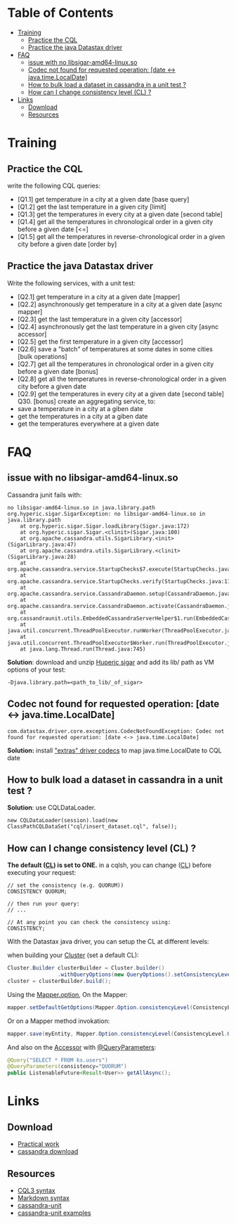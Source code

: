 Table of Contents
=================

   * [Training](#training)
      * [Practice the CQL](#practice-the-cql)
      * [Practice the java Datastax driver](#practice-the-java-datastax-driver)
   * [FAQ](#faq)
      * [issue with no libsigar-amd64-linux.so](#issue-with-no-libsigar-amd64-linuxso)
      * [Codec not found for requested operation: [date &lt;-&gt; java.time.LocalDate]](#codec-not-found-for-requested-operation-date---javatimelocaldate)
      * [How to bulk load a dataset in cassandra in a unit test ?](#how-to-bulk-load-a-dataset-in-cassandra-in-a-unit-test-)
      * [How can I change consistency level (CL) ?](#how-can-i-change-consistency-level-cl-)
   * [Links](#links)
      * [Download](#download)
      * [Resources](#resources)

Training
========
Practice the CQL
----------------
write the following CQL queries:
* [Q1.1] get temperature in a city at a given date [base query]
* [Q1.2] get the last temperature in a given city [limit]
* [Q1.3] get the temperatures in every city at a given date [second table]
* [Q1.4] get all the temperatures in chronological order in a given city before a given date [<=]
* [Q1.5] get all the temperatures in reverse-chronological order in a given city before a given date [order by]


Practice the java Datastax driver
---------------------------------
Write the following services, with a unit test:
* [Q2.1] get temperature in a city at a given date [mapper]
* [Q2.2] asynchronously get temperature in a city at a given date [async mapper]
* [Q2.3] get the last temperature in a given city [accessor]
* [Q2.4] asynchronously get the last temperature in a given city [async accessor]
* [Q2.5] get the first temperature in a given city [accessor]
* [Q2.6] save a "batch" of temperatures at some dates in some cities [bulk operations]
* [Q2.7] get all the temperatures in chronological order in a given city before a given date [bonus]
* [Q2.8] get all the temperatures in reverse-chronological order in a given city before a given date  
* [Q2.9] get the temperatures in every city at a given date [second table]
Q30. [bonus] create an aggregating service, to:
 * save a temperature in a city at a giben date
 * get the temperatures in a city at a giben date
 * get the temperatures everywhere at a given date



FAQ
===

issue with no libsigar-amd64-linux.so
-------------------------------------
Cassandra junit fails with:
```
no libsigar-amd64-linux.so in java.library.path
org.hyperic.sigar.SigarException: no libsigar-amd64-linux.so in java.library.path
	at org.hyperic.sigar.Sigar.loadLibrary(Sigar.java:172)
	at org.hyperic.sigar.Sigar.<clinit>(Sigar.java:100)
	at org.apache.cassandra.utils.SigarLibrary.<init>(SigarLibrary.java:47)
	at org.apache.cassandra.utils.SigarLibrary.<clinit>(SigarLibrary.java:28)
	at org.apache.cassandra.service.StartupChecks$7.execute(StartupChecks.java:216)
	at org.apache.cassandra.service.StartupChecks.verify(StartupChecks.java:112)
	at org.apache.cassandra.service.CassandraDaemon.setup(CassandraDaemon.java:196)
	at org.apache.cassandra.service.CassandraDaemon.activate(CassandraDaemon.java:601)
	at org.cassandraunit.utils.EmbeddedCassandraServerHelper$1.run(EmbeddedCassandraServerHelper.java:129)
	at java.util.concurrent.ThreadPoolExecutor.runWorker(ThreadPoolExecutor.java:1142)
	at java.util.concurrent.ThreadPoolExecutor$Worker.run(ThreadPoolExecutor.java:617)
	at java.lang.Thread.run(Thread.java:745)
```

**Solution**: download and unzip [Huperic sigar](https://sourceforge.net/projects/sigar/files/sigar/1.6/hyperic-sigar-1.6.4.zip/download) and add its lib/ path as VM options of your test:
```
-Djava.library.path=<path_to_lib/_of_sigar>
```

Codec not found for requested operation: [date <-> java.time.LocalDate]
-----------------------------------------------------------------------
```
com.datastax.driver.core.exceptions.CodecNotFoundException: Codec not found for requested operation: [date <-> java.time.LocalDate]
```

**Solution:** install ["extras" driver codecs](http://docs.datastax.com/en/developer/java-driver/3.1/manual/custom_codecs/extras/) to map java.time.LocalDate to CQL date

How to bulk load a dataset in cassandra in a unit test ?
--------------------------------------------------------
**Solution**: use CQLDataLoader.
```
new CQLDataLoader(session).load(new ClassPathCQLDataSet("cql/insert_dataset.cql", false));
```

How can I change consistency level (CL) ?
-----------------------------------------
__The default ([CL](https://docs.datastax.com/en/cassandra/3.0/cassandra/dml/dmlConfigConsistency.html#dmlConfigConsistency__dml-config-write-consistency)) is set to ONE.__
in a cqlsh, you can change ([CL](https://docs.datastax.com/en/cassandra/3.0/cassandra/dml/dmlConfigConsistency.html#dmlConfigConsistency)) before executing your request:
```
// set the consistency (e.g. QUORUM))
CONSISTENCY QUORUM;

// then run your query:
// ...

// At any point you can check the consistency using:
CONSISTENCY;
```

With the Datastax java driver, you can setup the CL at different levels:

when building your [Cluster](http://docs.datastax.com/en/drivers/java/2.0/com/datastax/driver/core/Cluster.html) (set a default CL):
```java
Cluster.Builder clusterBuilder = Cluster.builder()
                .withQueryOptions(new QueryOptions().setConsistencyLevel(ConsistencyLevel.QUORUM));
cluster = clusterBuilder.build();
```
Using the [Mapper.option](http://docs.datastax.com/en/developer/java-driver/2.1/manual/object_mapper/using/#mapper-options), On the Mapper: 
```java
mapper.setDefaultGetOptions(Mapper.Option.consistencyLevel(ConsistencyLevel.QUORUM);
```
Or on a Mapper method invokation:
```java
mapper.save(myEntity, Mapper.Option.consistencyLevel(ConsistencyLevel.QUORUM);
```
And also on the [Accessor](http://docs.datastax.com/en/drivers/java/2.1/com/datastax/driver/mapping/annotations/Accessor.html) with [@QueryParameters](http://docs.datastax.com/en/developer/java-driver/2.1/manual/object_mapper/using/#customizing-the-statement):
```java
@Query("SELECT * FROM ks.users")
@QueryParameters(consistency="QUORUM")
public ListenableFuture<Result<User>> getAllAsync();
```

Links
=====

Download
--------
* [Practical work](http://gitlab.soat.fr/bruno.doolaeghe/cassandra-course1)
* [cassandra download](http://www.apache.org/dyn/closer.lua/cassandra/3.0.14/apache-cassandra-3.0.14-bin.tar.gz)

Resources
---------
* [CQL3 syntax](https://github.com/apache/cassandra/blob/cassandra-2.0/doc/cql3/CQL.textile)
* [Markdown syntax](https://confluence.atlassian.com/bitbucketserver/markdown-syntax-guide-776639995.html)
* [cassandra-unit](https://github.com/jsevellec/cassandra-unit)
* [cassandra-unit examples](https://github.com/jsevellec/cassandra-unit-examples)

